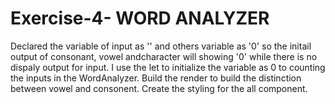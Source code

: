 # Exercise-4- WORD ANALYZER 
Declared the variable of input as '' and others variable as '0' so the initail output of consonant, vowel andcharacter will showing '0' while there is no dispaly output for input.
I use the let to initialize the variable as 0 to counting the inputs in the WordAnalyzer.
Build the render to build the distinction between vowel and consonent.
Create the styling for the all component.
